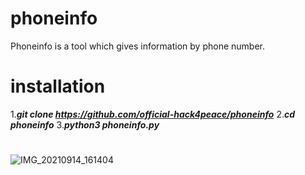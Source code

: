 # phoneinfo
Phoneinfo is a tool which gives information by phone number.
# installation
1.***git clone https://github.com/official-hack4peace/phoneinfo***
2.***cd phoneinfo***
3.***python3 phoneinfo.py***
# 
![IMG_20210914_161404](https://user-images.githubusercontent.com/90603785/133243916-0c5768cc-2c2b-4555-94d4-388030371f49.jpg)
